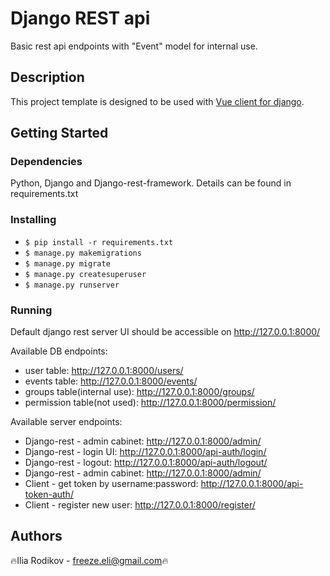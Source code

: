 # Django REST api 

Basic rest api endpoints with "Event" model for internal use.

## Description

This project template is designed to be used with [Vue client for django](https://github.com/freezerain/vue-django-client).

## Getting Started

### Dependencies

Python, Django and Django-rest-framework. Details can be found in requirements.txt

### Installing

* ```$ pip install -r requirements.txt```
* ```$ manage.py makemigrations```
* ```$ manage.py migrate```
* ```$ manage.py createsuperuser```
* ```$ manage.py runserver```

### Running

Default django rest server UI should be accessible on http://127.0.0.1:8000/

Available DB endpoints:
* user table: http://127.0.0.1:8000/users/
* events table: http://127.0.0.1:8000/events/
* groups table(internal use): http://127.0.0.1:8000/groups/
* permission table(not used): http://127.0.0.1:8000/permission/

Available server endpoints:
* Django-rest - admin cabinet: http://127.0.0.1:8000/admin/
* Django-rest - login UI: http://127.0.0.1:8000/api-auth/login/
* Django-rest - logout: http://127.0.0.1:8000/api-auth/logout/
* Django-rest - admin cabinet: http://127.0.0.1:8000/admin/
* Client - get token by username:password: http://127.0.0.1:8000/api-token-auth/
* Client - register new user: http://127.0.0.1:8000/register/

## Authors

🔥Ilia Rodikov - freeze.eli@gmail.com🔥
